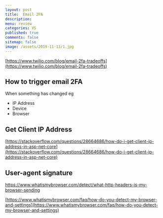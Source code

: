 ```yaml
---
layout: post
title:  Email 2FA
description: 
menu: review
categories: VS 
published: true 
comments: false     
sitemap: false
image: /assets/2019-11-13/1.jpg
---
```


<!-- [![alt text](/assets/2020-10-12/db.jpg "Db from Caspar Camille Rubin on Unsplash")](https://unsplash.com/@casparrubin) -->

[https://www.twilio.com/blog/email-2fa-tradeoffs](https://www.twilio.com/blog/email-2fa-tradeoffs)


## How to trigger email 2FA

When something has changed eg

- IP Address
- Device
- Browser

## Get Client IP Address

[https://stackoverflow.com/questions/28664686/how-do-i-get-client-ip-address-in-asp-net-core](https://stackoverflow.com/questions/28664686/how-do-i-get-client-ip-address-in-asp-net-core)

## User-agent signature

https://www.whatismybrowser.com/detect/what-http-headers-is-my-browser-sending

[https://www.whatismybrowser.com/faq/how-do-you-detect-my-browser-and-settings](https://www.whatismybrowser.com/faq/how-do-you-detect-my-browser-and-settings)
